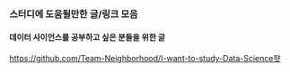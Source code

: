 
### 스터디에 도움될만한 글/링크 모음

#### 데이터 사이언스를 공부하고 싶은 분들을 위한 글
https://github.com/Team-Neighborhood/I-want-to-study-Data-Science햣 
